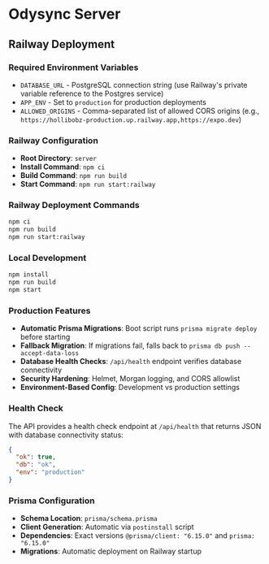 # Odysync Server

## Railway Deployment

### Required Environment Variables

- `DATABASE_URL` - PostgreSQL connection string (use Railway's private variable reference to the Postgres service)
- `APP_ENV` - Set to `production` for production deployments
- `ALLOWED_ORIGINS` - Comma-separated list of allowed CORS origins (e.g., `https://hollibobz-production.up.railway.app,https://expo.dev`)

### Railway Configuration

- **Root Directory**: `server`
- **Install Command**: `npm ci`
- **Build Command**: `npm run build`
- **Start Command**: `npm run start:railway`

### Railway Deployment Commands

```bash
npm ci
npm run build
npm run start:railway
```

### Local Development

```bash
npm install
npm run build
npm start
```

### Production Features

- **Automatic Prisma Migrations**: Boot script runs `prisma migrate deploy` before starting
- **Fallback Migration**: If migrations fail, falls back to `prisma db push --accept-data-loss`
- **Database Health Checks**: `/api/health` endpoint verifies database connectivity
- **Security Hardening**: Helmet, Morgan logging, and CORS allowlist
- **Environment-Based Config**: Development vs production settings

### Health Check

The API provides a health check endpoint at `/api/health` that returns JSON with database connectivity status:

```json
{
  "ok": true,
  "db": "ok",
  "env": "production"
}
```

### Prisma Configuration

- **Schema Location**: `prisma/schema.prisma`
- **Client Generation**: Automatic via `postinstall` script
- **Dependencies**: Exact versions `@prisma/client: "6.15.0"` and `prisma: "6.15.0"`
- **Migrations**: Automatic deployment on Railway startup
